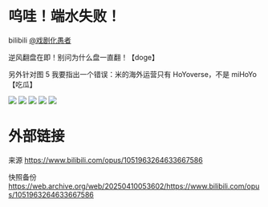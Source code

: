 # 呜哇！端水失败！

bilibili [@戏剧化愚者](https://space.bilibili.com/19976514)

逆风翻盘在即！别问为什么盘一直翻！【doge】

另外针对图 5 我要指出一个错误：米的海外运营只有 HoYoverse，不是 miHoYo【吃瓜】

![](https://raw.githubusercontent.com/KugouGames/iming-blog/refs/heads/main/evil-of-kurogames/images/1051963264633667586/1.jpg)
![](https://raw.githubusercontent.com/KugouGames/iming-blog/refs/heads/main/evil-of-kurogames/images/1051963264633667586/2.jpg)
![](https://raw.githubusercontent.com/KugouGames/iming-blog/refs/heads/main/evil-of-kurogames/images/1051963264633667586/3.jpg)
![](https://raw.githubusercontent.com/KugouGames/iming-blog/refs/heads/main/evil-of-kurogames/images/1051963264633667586/4.jpg)
![](https://raw.githubusercontent.com/KugouGames/iming-blog/refs/heads/main/evil-of-kurogames/images/1051963264633667586/5.jpg)

# 外部链接

来源 https://www.bilibili.com/opus/1051963264633667586

快照备份 https://web.archive.org/web/20250410053602/https://www.bilibili.com/opus/1051963264633667586
